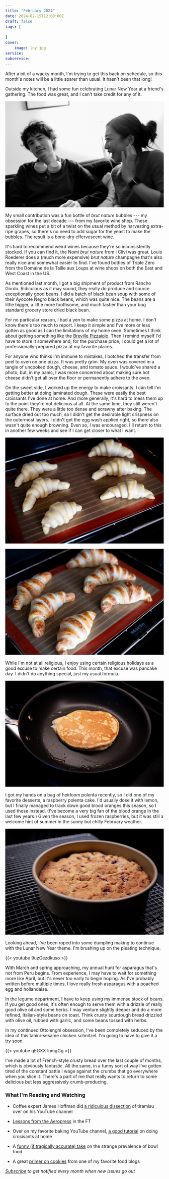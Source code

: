 ```yaml
---
title: "February 2024"
date: 2024-02-15T12:00:00Z
draft: false
tags: [
    
]
cover:
    image: lny.jpg
service: 
subservice: 
---
```


After a bit of a wacky month, I'm trying to get this back on schedule, so this month's notes will be a little sparer than usual. It hasn't been that long!

Outside my kitchen, I had some fun celebrating Lunar New Year at a friend's gathering. The food was great, and I can't take credit for any of it.

![Lunar New Year people](bw.jpg)

My small contribution was a fun bottle of _brut nature_ bubbles --- my obsession for the last decade --- from my favorite wine shop. These sparkling wines put a bit of a twist on the usual method by harvesting extra-ripe grapes, so there's no need to add sugar for the yeast to make the bubbles. The result is a bone-dry effervescent wine.

It's hard to recommend weird wines because they're so inconsistently stocked. If you can find it, the Nomi _brut nature_ from i Clivi was great. Louis Roederer does a (much more expensive) _brut nature_ champagne that's also really nice and somewhat easier to find. I've found bottles of Triple Zéro from the Domaine de la Taille aux Loups at wine shops on both the East and West Coast in the US.

As mentioned last month, I got a big shipment of product from Rancho Gordo. Ridiculous as it may sound, they really do produce and source exceptionally good beans. I did a batch of black bean soup with some of their Ayocote Negro black beans, which was quite nice. The beans are a little bigger, a little more toothsome, and much tastier than your bog standard grocery store dried black bean.

For no particular reason, I had a yen to make some pizza at home. I don't know there's too much to report. I keep it simple and I've more or less gotten as good as I can the limitations of my home oven. Sometimes I think about getting something like the [Breville Pizzaiolo](https://www.breville.com/us/en/products/pizzaovens/bpz820.html?sku=BPZ820BSS1BUC1). Then I remind myself I'd have to store it somewhere and, for the purchase price, I could get a lot of professionally-prepared pizza at my favorite places.

For anyone who thinks I'm immune to mistakes, I botched the transfer from peel to oven on one pizza. It was pretty grim. My oven was covered in a tangle of uncooked dough, cheese, and tomato sauce. I would've shared a photo, but, in my panic, I was more concerned about making sure hot cheese didn't get all over the floor or permanently adhere to the oven.

On the sweet side, I worked up the energy to make croissants. I can tell I'm getting better at doing laminated dough. These were easily the best croissants I've done at home. And more generally, it's hard to mess them up to the point they're not delicious at all. At the same time, they still weren't quite there. They were a little too dense and scrawny after baking. The surface dried out too much, so I didn't get the desirable light crispness on the outermost layers. I didn't get the egg wash applied right, so there also wasn't quite enough browning. Even so, I was encouraged. I'll return to this in another few weeks and see if I can get closer to what I want.

![Croissants ready to shape](croissants.jpg)

![Croissants after baking](croissants-baked.jpg)

While I'm not at all religious, I enjoy using certain religious holidays as a good excuse to make certain food. This month, that excuse was pancake day. I didn't do anything special, just my usual formula.

![Pancake cooking](pancake.jpg)

I got my hands on a bag of heirloom polenta recently, so I did one of my favorite desserts, a raspberry polenta cake. I'd usually dose it with lemon, but I finally managed to track down good blood oranges this season, so I used those instead. (I've become a very big fan of the blood orange in the last few years.) Given the season, I used frozen raspberries, but it was still a welcome hint of summer in the sunny but chilly February weather.

![Polenta cake](polenta.jpg)

Looking ahead, I've been roped into some dumpling making to continue with the Lunar New Year theme. I'm brushing up on the pleating technique.

{{< youtube 9uzGezdkuso >}}

With March and spring approaching, my annual hunt for asparagus that's not from Peru begins. From experience, I may have to wait for something more like April, but it's never too early to begin hoping. As I've probably written before multiple times, I love really fresh asparagus with a poached egg and hollandaise.

In the legume department, I have to keep using my immense stock of beans. If you get good ones, it's often enough to serve them with a drizzle of really good olive oil and some herbs. I may venture slightly deeper and do a more refined, Italian-style beans on toast. Think crusty sourdough bread drizzled with olive oil, rubbed with garlic, and some beans tossed with herbs.

In my continued Ottolenghi obsession, I've been completely seduced by the idea of this tahini-sesame chicken schnitzel. I'm going to have to give it a try soon.

{{< youtube qEGXXTnmgGg >}}

I've made a lot of French-style crusty bread over the last couple of months, which is obviously fantastic. All the same, in a funny sort of way I've gotten tired of the constant battle I wage against the crumbs that go everywhere when you slice it. There's a part of me that really wants to return to some delicious but less aggressively crumb-producing.

### What I'm Reading and Watching

* Coffee expert James Hoffman did [a ridiculous dissection](https://www.youtube.com/watch?v=C1jADbqJjFo) of tiramisu over on his YouTube channel

* [Lessons from the Aeropress](https://www.ft.com/content/734e4a05-db37-4af9-9a8d-72c4b613c5c6) in the FT

* Over on my favorite baking YouTube channel, [a good tutorial](https://youtu.be/G5ScLaxpjII) on doing crosisants at home

* A [funny (if tragically accurate) take](https://www.theguardian.com/commentisfree/2024/feb/12/food-should-be-tasty-and-it-doesnt-have-to-come-in-a-bowl-could-someone-tell-my-lovely-american-hosts) on the strange prevalence of bowl food

* A great [primer on cookies](https://jepensedoncjecuis.com/2024/02/la-meilleure-recette-de-cookies-la-votre.html) from one of my favorite food blogs


_[Subscribe](/subscribe) to get notified every month when new issues go out_
